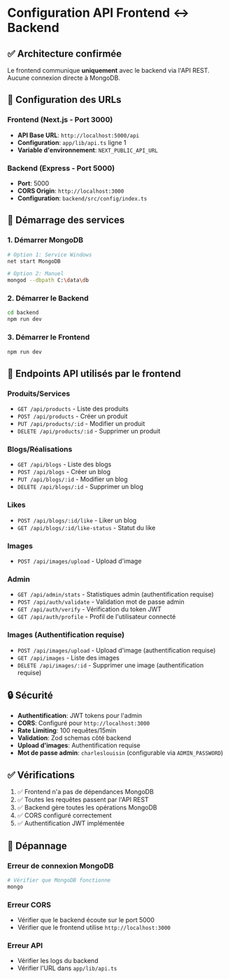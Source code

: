 # Configuration API Frontend ↔ Backend

## ✅ Architecture confirmée

Le frontend communique **uniquement** avec le backend via l'API REST. Aucune connexion directe à MongoDB.

## 🔗 Configuration des URLs

### Frontend (Next.js - Port 3000)
- **API Base URL**: `http://localhost:5000/api`
- **Configuration**: `app/lib/api.ts` ligne 1
- **Variable d'environnement**: `NEXT_PUBLIC_API_URL`

### Backend (Express - Port 5000)
- **Port**: 5000
- **CORS Origin**: `http://localhost:3000`
- **Configuration**: `backend/src/config/index.ts`

## 🚀 Démarrage des services

### 1. Démarrer MongoDB
```bash
# Option 1: Service Windows
net start MongoDB

# Option 2: Manuel
mongod --dbpath C:\data\db
```

### 2. Démarrer le Backend
```bash
cd backend
npm run dev
```

### 3. Démarrer le Frontend
```bash
npm run dev
```

## 📡 Endpoints API utilisés par le frontend

### Produits/Services
- `GET /api/products` - Liste des produits
- `POST /api/products` - Créer un produit
- `PUT /api/products/:id` - Modifier un produit
- `DELETE /api/products/:id` - Supprimer un produit

### Blogs/Réalisations
- `GET /api/blogs` - Liste des blogs
- `POST /api/blogs` - Créer un blog
- `PUT /api/blogs/:id` - Modifier un blog
- `DELETE /api/blogs/:id` - Supprimer un blog

### Likes
- `POST /api/blogs/:id/like` - Liker un blog
- `GET /api/blogs/:id/like-status` - Statut du like

### Images
- `POST /api/images/upload` - Upload d'image

### Admin
- `GET /api/admin/stats` - Statistiques admin (authentification requise)
- `POST /api/auth/validate` - Validation mot de passe admin
- `GET /api/auth/verify` - Vérification du token JWT
- `GET /api/auth/profile` - Profil de l'utilisateur connecté

### Images (Authentification requise)
- `POST /api/images/upload` - Upload d'image (authentification requise)
- `GET /api/images` - Liste des images
- `DELETE /api/images/:id` - Supprimer une image (authentification requise)

## 🔒 Sécurité

- **Authentification**: JWT tokens pour l'admin
- **CORS**: Configuré pour `http://localhost:3000`
- **Rate Limiting**: 100 requêtes/15min
- **Validation**: Zod schemas côté backend
- **Upload d'images**: Authentification requise
- **Mot de passe admin**: `charleslouisin` (configurable via `ADMIN_PASSWORD`)

## ✅ Vérifications

1. ✅ Frontend n'a pas de dépendances MongoDB
2. ✅ Toutes les requêtes passent par l'API REST
3. ✅ Backend gère toutes les opérations MongoDB
4. ✅ CORS configuré correctement
5. ✅ Authentification JWT implémentée

## 🐛 Dépannage

### Erreur de connexion MongoDB
```bash
# Vérifier que MongoDB fonctionne
mongo
```

### Erreur CORS
- Vérifier que le backend écoute sur le port 5000
- Vérifier que le frontend utilise `http://localhost:3000`

### Erreur API
- Vérifier les logs du backend
- Vérifier l'URL dans `app/lib/api.ts`
